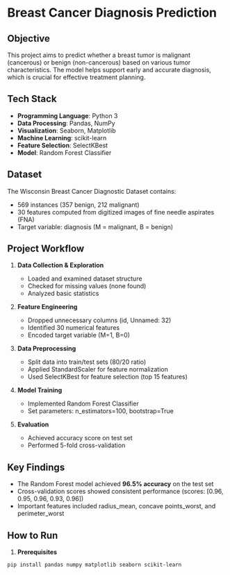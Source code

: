# Breast Cancer Diagnosis Prediction

## Objective
This project aims to predict whether a breast tumor is malignant (cancerous) or benign (non-cancerous) based on various tumor characteristics. The model helps support early and accurate diagnosis, which is crucial for effective treatment planning.

## Tech Stack
- **Programming Language**: Python 3  
- **Data Processing**: Pandas, NumPy  
- **Visualization**: Seaborn, Matplotlib  
- **Machine Learning**: scikit-learn  
- **Feature Selection**: SelectKBest  
- **Model**: Random Forest Classifier  

## Dataset
The Wisconsin Breast Cancer Diagnostic Dataset contains:
- 569 instances (357 benign, 212 malignant)
- 30 features computed from digitized images of fine needle aspirates (FNA)
- Target variable: diagnosis (M = malignant, B = benign)

## Project Workflow
1. **Data Collection & Exploration**
   - Loaded and examined dataset structure
   - Checked for missing values (none found)
   - Analyzed basic statistics

2. **Feature Engineering**
   - Dropped unnecessary columns (id, Unnamed: 32)
   - Identified 30 numerical features
   - Encoded target variable (M=1, B=0)

3. **Data Preprocessing**
   - Split data into train/test sets (80/20 ratio)
   - Applied StandardScaler for feature normalization
   - Used SelectKBest for feature selection (top 15 features)

4. **Model Training**
   - Implemented Random Forest Classifier
   - Set parameters: n_estimators=100, bootstrap=True

5. **Evaluation**
   - Achieved accuracy score on test set
   - Performed 5-fold cross-validation

## Key Findings
- The Random Forest model achieved **96.5% accuracy** on the test set
- Cross-validation scores showed consistent performance (scores: [0.96, 0.95, 0.96, 0.93, 0.96])
- Important features included radius_mean, concave points_worst, and perimeter_worst


## How to Run
1. **Prerequisites**
```bash
pip install pandas numpy matplotlib seaborn scikit-learn
